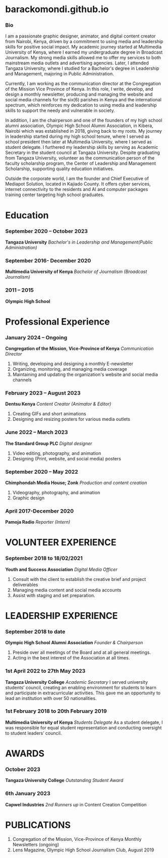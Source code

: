 # barackomondi.github.io
### Bio
I am a passionate graphic designer, animator, and digital content creator from Nairobi, Kenya, driven by a commitment to using media and leadership skills for positive social impact. My academic journey started at Multimedia University of Kenya, where I earned my undergraduate degree in Broadcast Journalism. My strong media skills allowed me to offer my services to both mainstream media outlets and advertising agencies. Later, I attended Tangaza University, where I studied for a Bachelor's degree in Leadership and Management, majoring in Public Administration.

Currently, I am working as the communication director at the Congregation of the Mission Vice Province of Kenya. In this role, I write, develop, and design a monthly newsletter, producing and managing the website and social media channels for the six(6) parishes in Kenya and the international spectrum, which reinforces my dedication to using media and leadership skills to support the needy and vulnerable in society. 

In addition, I am the chairperson and one of the founders of my high school alumni association, Olympic High School Alumni Association, in Kibera, Nairobi which was established in 2018, giving back to my roots. My journey in leadership started during my high school tenure, where I served as school president then later at Multimedia University, where I served as student delegate. I furthered my leadership skills by serving as Academic Secretary in the student council at Tangaza University. Despite graduating from Tangaza University, volunteer as the communication person of the faculty scholarship program, the Center of Leadership and Management Scholarship, supporting quality education initiatives.

Outside the corporate world, I am the founder and Chief Executive of Mediapot Solution, located in Kajiado County. It offers cyber services, internet connectivity to the residents and AI and computer packages training center targeting high school graduates. 




# Education
### September 2020 – October 2023
**Tangaza University**
*Bachelor's in Leadership and Management(Public Administration)*                  
 
### September 2016- December 2020
**Multimedia University of Kenya**
*Bachelor of Journalism (Broadcast Journalism)*    
     
### 2011 – 2015
**Olympic High School**              



# Professional Experience
### January 2024 – Ongoing
**Congregation of the Mission, Vice-Province of Kenya**
*Communication Director*
1. Writing, developing and designing a monthly E-newsletter
2. Organizing, monitoring, and managing media coverage 
3. Maintaining and updating the organization's website and social media channels

### February 2023 – August 2023
**Dentsu Kenya**
*Content Creator (Animator & Editor)*         
1. Creating GIFs and short animations 
2. Designing and resizing posters for various media outlets 

### June 2022 – March 2023
**The Standard Group PLC**
*Digital designer*
1. Video editing, photography, and animation 
2. Designing (Print, website, and social media) posters

### September 2020 – May 2022
**Chimphondah Media House; Zonk**
*Production and content creation*
1. Videography, photography, and animation
2. Graphic design

### April 2017-December 2020
**Pamoja Radio**
*Reporter (Intern)*                              


# VOLUNTEER EXPERIENCE 
### September 2018 to 18/02/2021
**Youth and Success Association**
*Digital Media Officer*              
1. Consult with the client to establish the creative brief and project deliverables
2. Managing media content and social media accounts
3. Assist with staging and set preparation.

# LEADERSHIP EXPERIENCE 
### September 2018 to date 
**Olympic High School Alumni Association**
*Founder & Chairperson*    
1. Preside over all meetings of the Board and at all general meetings.
2. Acting in the best interest of the Association at all times.

### 1st April 2022 to 27th May 2023
**Tangaza University College**
*Academic Secretary* 
I served university students’ council, creating an enabling environment for students to learn and participate in extracurricular activities. This gave me an opportunity to lead an institution with over 50 nationalities. 

### 1st February 2018 to 20th February 2019
**Multimedia University of Kenya**
*Students Delegate* 
As a student delegate, I was responsible for equal student representation and conducting oversight to student leaders’ council.


# AWARDS
### October 2023
**Tangaza University College**
*Outstanding Student Award*   

### 6th January 2023
**Capwel Industries**
*2nd Runners up* in Content Creation Competition


# PUBLICATIONS
1.	Congregation of the Mission, Vice-Province of Kenya Monthly Newsletters (ongoing)
2.	Lens Magazine, Olympic High School Journalism Club, August 2019












